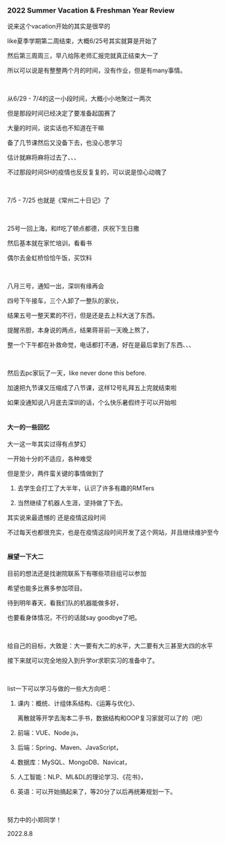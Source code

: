 ### 2022 Summer Vacation & Freshman Year Review

说来这个vacation开始的其实是很早的

like夏季学期第二周结束，大概6/25号其实就算是开始了

然后第三周周三，早八给陈老师汇报完就真正结束大一了

所以可以说是有整整两个月的时间，没有作业，但是有many事情。

<br>

从6/29 - 7/4的这一小段时间，大概小小地聚过一两次

但是那段时间已经决定了要准备起国赛了

大量的时间，说实话也不知道在干嘛

备了几节课然后又没备下去，也没心思学习

估计就麻将麻将过去了、、、

不过那段时间SH的疫情也反反复复的，可以说是惊心动魄了

<br>

7/5 - 7/25 也就是《常州二十日记》了

<br>

25号一回上海，和lf吃了顿点都德，庆祝下生日撒

然后基本就在家忙培训，看看书

偶尔去金虹桥恰恰午饭，买饮料

<br>

八月三号，通知一出，深圳有缘再会

四号下午接车，三个人卸了一整队的家伙，

结果五号一整天累的不行，但是还是去上科大送了东西。

提醒吊胆，本身说的两点，结果蒋哥前一天晚上熬了，

整一个下午都在补救命觉，电话都打不通，好在是最后拿到了东西、、、

<br>

然后去pc家玩了一天，like never done this before. 

加速把九节课又压缩成了八节课，这样12号礼拜五上完就结束啦

如果没通知说八月底去深圳的话，个么快乐暑假终于可以开始啦

#### <br>大一的一些回忆

大一这一年其实过得有点梦幻

一开始十分的不适应，各种难受

但是至少，两件蛮关键的事情做到了

1. 去学生会打工了大半年，认识了许多有趣的RMTers

2. 当然继续了机器人生涯，坚持做了下去。

其实说来最遗憾的 还是疫情这段时间

不过每天也都很充实，也是在疫情这段时间开发了这个网站，并且继续维护至今



#### <br>展望一下大二

目前的想法还是找谢院联系下有哪些项目组可以参加

希望也能多比赛多参加项目。

待到明年春天，看我们队的机器能做多好，

也要看身体情况，不行的话就say goodbye了吧。

<br>

给自己的目标，大致是：大一要有大二的水平，大二要有大三甚至大四的水平

接下来就可以完全地投入到升学or求职实习的准备中了。

<br>

list一下可以学习与做的一些大方向吧：

1. 课内：概统、计组体系结构、《运筹与优化》、

   离散就等开学去淘本二手书，数据结构和OOP复习家就可以了的（吧）

2. 前端：VUE、Node.js，

3. 后端：Spring、Maven、JavaScript，

4. 数据库：MySQL、MongoDB、Navicat，

5. 人工智能：NLP、ML&DL的理论学习、《花书》，

6. 英语：可以开始搞起来了，等20分了以后再统筹规划一下。

<br>

努力中的小郑同学！

2022.8.8
